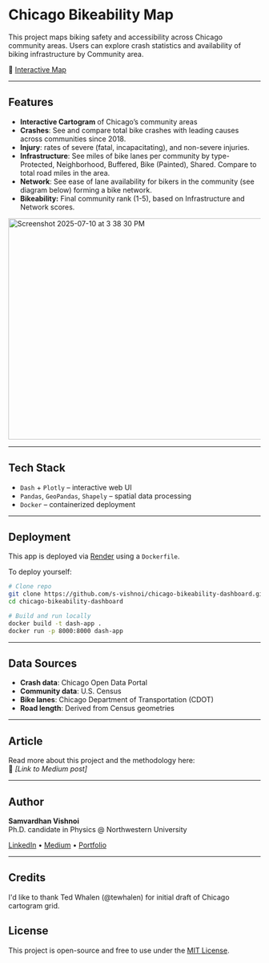 # Chicago Bikeability Map

This project maps biking safety and accessibility across Chicago community areas. Users can explore crash statistics and availability of biking infrastructure by Community area. 

🔗 [Interactive Map](https://www.vishnoi.site/bikeability)

---

 
## Features


- **Interactive Cartogram** of Chicago’s community areas  
- **Crashes**: See and compare total bike crashes with leading causes across communities since 2018. 
- **Injury**: rates of severe (fatal, incapacitating), and non-severe injuries.
- **Infrastructure**: See miles of bike lanes per community by type- Protected, Neighborhood, Buffered, Bike (Painted), Shared. Compare to total road miles in the area. 
- **Network**: See ease of lane availability for bikers in the community (see diagram below) forming a bike network. 
- **Bikeability:** Final community rank (1-5), based on Infrastructure and Network scores.   

<img width="876" height="441" alt="Screenshot 2025-07-10 at 3 38 30 PM" src="https://github.com/user-attachments/assets/9af744ea-4eda-4bc2-bcc7-f1aeee0745c0" />


---

## Tech Stack

- `Dash` + `Plotly` – interactive web UI
- `Pandas`, `GeoPandas`, `Shapely` – spatial data processing   
- `Docker` – containerized deployment

---

## Deployment

This app is deployed via [Render](https://render.com) using a `Dockerfile`.

To deploy yourself:

```bash
# Clone repo
git clone https://github.com/s-vishnoi/chicago-bikeability-dashboard.git
cd chicago-bikeability-dashboard

# Build and run locally
docker build -t dash-app .
docker run -p 8000:8000 dash-app
```

---

## Data Sources

- **Crash data**: Chicago Open Data Portal  
- **Community data**: U.S. Census
- **Bike lanes**: Chicago Department of Transportation (CDOT)  
- **Road length**: Derived from Census geometries  

---

## Article

Read more about this project and the methodology here:  
📝 _[Link to Medium post]_

---

## Author

**Samvardhan Vishnoi**  
Ph.D. candidate in Physics @ Northwestern University 


[LinkedIn](https://www.linkedin.com/in/samvardhan-vishnoi) • [Medium](https://medium.com/@s-vishnoi) • [Portfolio](https://www.vishnoi.site)

---

## Credits  
I'd like to thank Ted Whalen (@tewhalen) for initial draft of Chicago cartogram grid. 


## License

This project is open-source and free to use under the [MIT License](LICENSE).

